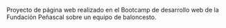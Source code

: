 Proyecto de página web realizado en el Bootcamp de desarrollo web de la Fundación Peñascal sobre un equipo de baloncesto.
